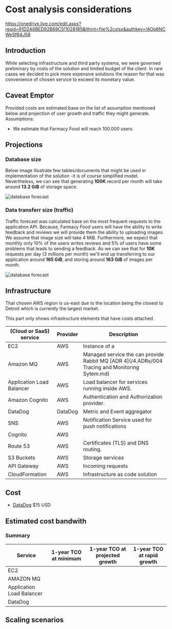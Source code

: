 # Cost analysis considerations

https://onedrive.live.com/edit.aspx?resid=91D2A6BED92B69C5!1028185&ithint=file%2cxlsx&authkey=!AOp6NCWeSf64J58

## Introduction
While selecting infrastructure and third party systems, we were governed preliminary by costs of the solution and limited budget of the client. In rare cases we decided to pick more expensive solutions the reason for that was convenience of chosen service to exceed its monetary value.

## Caveat Emptor
Provided costs are estimated base on the list of assumption mentioned below and projection of user growth and traffic they might generate.
Assumptions:
- We estimate that Farmacy Food will reach 100.000 users

## Projections
### Database size
Below image illustrate few tables/documents that might be used in implementation of the solution -it is of course simplified model. Nevertheless, we can see that generating **100K** record per month will take around **13.2 GiB** of storage space.

![database forecast](https://github.com/ldynia/archcolider/blob/master/3.ViewsAndPerspectives/docs/database_forecast.png)

### Data transferr size (traffic)
Traffic forecast was calculated base on the most frequent requests to the application API. Because, Farmacy Food users will have the ability to write feedback and reviews we will provide them the ability to uploading images. We assume that image size will take 4 MiB. Furthermore, we expect that monthly only 10% of the users writes reviews and 5% of users have some problems that leads to sending a feedback. As we can see that for **10K** requests per day (3 millions per month) we'll end up transferring to our application around **165 GiB**, and storing around **163 GiB** of images per month.  

![database forecast](https://github.com/ldynia/archcolider/blob/master/3.ViewsAndPerspectives/docs/traffic_forecst.png)

## Infrastructure

That chosen AWS region is us-east due to the location being the closest to Detroit which is currently the largest market.

This part only shows infrastructure elements that have costs attached.

| (Cloud or SaaS) service | Provider  |Description |
| ------------- | --------  |------------- |
| EC2           | AWS       |Instance of a   |
| Amazon MQ     | AWS       | Managed service the can provide Rabbit MQ [ADR 4](/4.ADRs/004 Tracing and Monitoring Sytem.md)  |
| Application Load Balancer | AWS  | Load balancer for services running inside AWS. |
| Amazon Cognito | AWS  | Authentication and Authorization provider. |
| DataDog | DataDog | Metric and Event aggregator |
| SNS     | AWS | Notification Service used for push notifications |
| Cognito | AWS |  |
| Route 53 | AWS | Certificates (TLS) and DNS routing. |
| S3 Buckets| AWS | Storage services |
| API Gateway |AWS | Incoming requests |
| CloudFormation| AWS | Infrastructure as code solution |


## Cost

* [DataDog](https://www.datadoghq.com/pricing/) $15 USD

## Estimated cost bandwith

### Summary

|Service| 1-year TCO at minimum | 1-year TCO at projected growth | 1-year TCO at rapid growth |
| ----- | --------------------- | ------------------------------ | -------------------------- |
| EC2   | | | |
| AMAZON MQ | | | |
| Application Load Balancer | | | |
|DataDog| | | |

## Scaling scenarios


